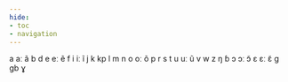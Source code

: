 ```yaml
---
hide:
- toc
- navigation
---
```

a
aː
ã
b
d
e
eː
ẽ
f
i
iː
ĩ
j
k
kp
l
m
n
o
oː
õ
p
r
s
t
u
uː
ũ
v
w
z
ŋ
ɓ
ɔ
ɔː
ɔ̃
ɛ
ɛː
ɛ̃
ɡ
ɡb
ɣ

